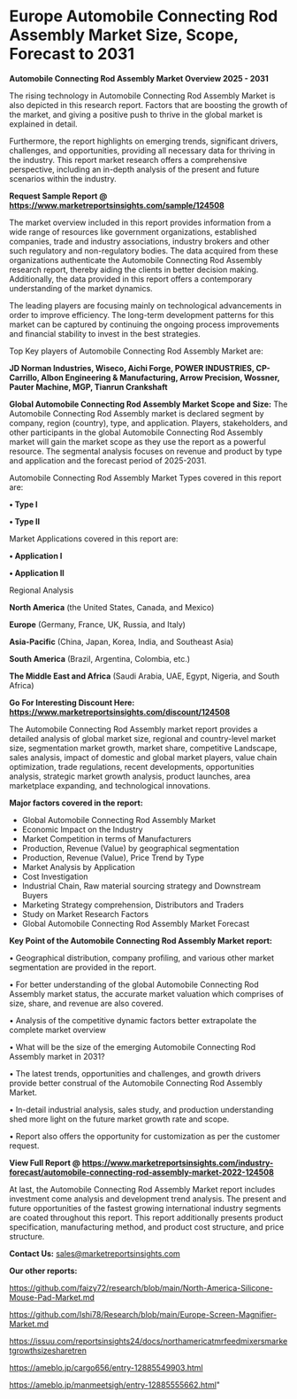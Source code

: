 # Europe Automobile Connecting Rod Assembly Market Size, Scope, Forecast to 2031

<Strong> Automobile Connecting Rod Assembly Market Overview 2025 - 2031</strong>

The rising technology in Automobile Connecting Rod Assembly Market is also depicted in this research report. Factors that are boosting the growth of the market, and giving a positive push to thrive in the global market is explained in detail.

Furthermore, the report highlights on emerging trends, significant drivers, challenges, and opportunities, providing all necessary data for thriving in the industry. This report market research offers a comprehensive perspective, including an in-depth analysis of the present and future scenarios within the industry.

<strong>Request Sample Report @ <a href=https://www.marketreportsinsights.com/sample/124508>https://www.marketreportsinsights.com/sample/124508</a></strong>

The market overview included in this report provides information from a wide range of resources like government organizations, established companies, trade and industry associations, industry brokers and other such regulatory and non-regulatory bodies. The data acquired from these organizations authenticate the Automobile Connecting Rod Assembly research report, thereby aiding the clients in better decision making. Additionally, the data provided in this report offers a contemporary understanding of the market dynamics.

The leading players are focusing mainly on technological advancements in order to improve efficiency. The long-term development patterns for this market can be captured by continuing the ongoing process improvements and financial stability to invest in the best strategies.

Top Key players of Automobile Connecting Rod Assembly Market are:

<strong>JD Norman Industries, Wiseco, Aichi Forge, POWER INDUSTRIES, CP-Carrillo, Albon Engineering & Manufacturing, Arrow Precision, Wossner, Pauter Machine, MGP, Tianrun Crankshaft</strong>

<strong><b>Global Automobile Connecting Rod Assembly Market Scope and Size:</b></strong>
The Automobile Connecting Rod Assembly market is declared segment by company, region (country), type, and application. Players, stakeholders, and other participants in the global Automobile Connecting Rod Assembly market will gain the market scope as they use the report as a powerful resource. The segmental analysis focuses on revenue and product by type and application and the forecast period of 2025-2031.

Automobile Connecting Rod Assembly Market Types covered in this report are:

<strong>• Type I

• Type II</strong>

Market Applications covered in this report are:

<strong>• Application I

• Application II</strong> 

Regional Analysis

<strong>North America</strong> (the United States, Canada, and Mexico)

<strong>Europe</strong> (Germany, France, UK, Russia, and Italy)

<strong>Asia-Pacific</strong> (China, Japan, Korea, India, and Southeast Asia)

<strong>South America</strong> (Brazil, Argentina, Colombia, etc.)

<strong>The Middle East and Africa</strong> (Saudi Arabia, UAE, Egypt, Nigeria, and South Africa)

<strong>Go For Interesting Discount Here: <a href=https://www.marketreportsinsights.com/discount/124508>https://www.marketreportsinsights.com/discount/124508</a></strong>

The Automobile Connecting Rod Assembly market report provides a detailed analysis of global market size, regional and country-level market size, segmentation market growth, market share, competitive Landscape, sales analysis, impact of domestic and global market players, value chain optimization, trade regulations, recent developments, opportunities analysis, strategic market growth analysis, product launches, area marketplace expanding, and technological innovations.

<strong><b>Major factors covered in the report:</b></strong>
<ul>
  <li>Global Automobile Connecting Rod Assembly Market </li>
  <li>Economic Impact on the Industry</li>
  <li>Market Competition in terms of Manufacturers</li>
  <li>Production, Revenue (Value) by geographical segmentation</li>
  <li>Production, Revenue (Value), Price Trend by Type</li>
  <li>Market Analysis by Application</li>
  <li>Cost Investigation</li>
  <li>Industrial Chain, Raw material sourcing strategy and Downstream Buyers</li>
  <li>Marketing Strategy comprehension, Distributors and Traders</li>
  <li>Study on Market Research Factors</li>
  <li>Global Automobile Connecting Rod Assembly Market Forecast</li>
</ul>

<strong><b>Key Point of the Automobile Connecting Rod Assembly Market report:</b></strong>

• Geographical distribution, company profiling, and various other market segmentation are provided in the report.

• For better understanding of the global Automobile Connecting Rod Assembly market status, the accurate market valuation which comprises of size, share, and revenue are also covered.

• Analysis of the competitive dynamic factors better extrapolate the complete market overview

• What will be the size of the emerging Automobile Connecting Rod Assembly market in 2031?

• The latest trends, opportunities and challenges, and growth drivers provide better construal of the Automobile Connecting Rod Assembly Market.

• In-detail industrial analysis, sales study, and production understanding shed more light on the future market growth rate and scope.

• Report also offers the opportunity for customization as per the customer request.

<strong><b>View Full Report @ <a href=https://www.marketreportsinsights.com/industry-forecast/automobile-connecting-rod-assembly-market-2022-124508>https://www.marketreportsinsights.com/industry-forecast/automobile-connecting-rod-assembly-market-2022-124508</a></b></strong>


At last, the Automobile Connecting Rod Assembly Market report includes investment come analysis and development trend analysis. The present and future opportunities of the fastest growing international industry segments are coated throughout this report. This report additionally presents product specification, manufacturing method, and product cost structure, and price structure.

<strong>Contact Us:</strong>
sales@marketreportsinsights.com

<strong>Our other reports:</strong>

<a href=https://github.com/faizy72/research/blob/main/North-America-Silicone-Mouse-Pad-Market.md>https://github.com/faizy72/research/blob/main/North-America-Silicone-Mouse-Pad-Market.md</a>

<a href=https://github.com/Ishi78/Research/blob/main/Europe-Screen-Magnifier-Market.md>https://github.com/Ishi78/Research/blob/main/Europe-Screen-Magnifier-Market.md</a>

<a href=https://issuu.com/reportsinsights24/docs/northamericatmrfeedmixersmarketgrowthsizesharetren>https://issuu.com/reportsinsights24/docs/northamericatmrfeedmixersmarketgrowthsizesharetren</a>

<a href=https://ameblo.jp/cargo656/entry-12885549903.html>https://ameblo.jp/cargo656/entry-12885549903.html</a>

<a href=https://ameblo.jp/manmeetsigh/entry-12885555662.html>https://ameblo.jp/manmeetsigh/entry-12885555662.html</a>"
